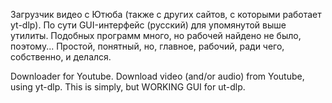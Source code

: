 Загрузчик видео с Ютюба (также с других сайтов, с которыми работает yt-dlp). 
По сути GUI-интерфейс (русский) для упомянутой выше утилиты. Подобных программ много, но рабочей найдено не было, поэтому...
Простой, понятный, но, главное, рабочий, ради чего, собственно, и делался.

Downloader for Youtube. Download video (and/or audio) from Youtube, using yt-dlp. This is simply, but WORKING GUI for ut-dlp.
